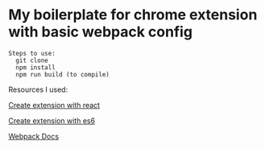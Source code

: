 # My boilerplate for chrome extension with basic webpack config

```
Steps to use:
  git clone
  npm install
  npm run build (to compile)
```

Resources I used: 

[Create extension with react](https://medium.com/swlh/build-a-chrome-extension-using-reactjs-c898f42b07ca)

[Create extension with es6](https://www.coreycleary.me/setting-up-chrome-extensions-for-use-with-es6)

[Webpack Docs](https://webpack.js.org/guides/getting-started/)

